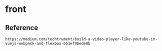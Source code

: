 # front

## Reference
```
https://medium.com/techtrument/build-a-video-player-like-youtube-in-vuejs-webpack-and-flexbox-b51ef9bede0b
```
